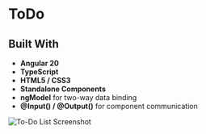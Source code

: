 # ToDo

## Built With

- **Angular 20**
- **TypeScript**
- **HTML5 / CSS3**
- **Standalone Components**
- **ngModel** for two-way data binding
- **@Input() / @Output()** for component communication

![To-Do List Screenshot](assets/projectimg.png)
